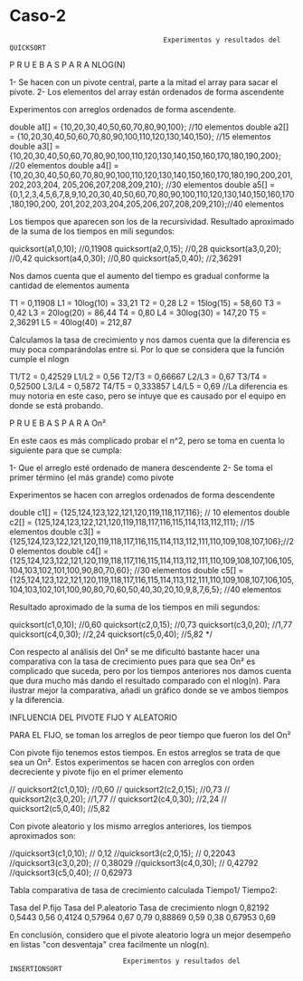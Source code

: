 # Caso-2

                                          Experimentos y resultados del QUICKSORT


P R U E B A S P A R A NLOG(N)

1- Se hacen con un pivote central, parte a la mitad el array para sacar el pivote.
2- Los elementos del array están ordenados de forma ascendente

Experimentos con arreglos ordenados de forma ascendente.

double a1[] = {10,20,30,40,50,60,70,80,90,100}; //10 elementos
double a2[] = {10,20,30,40,50,60,70,80,90,100,110,120,130,140,150}; //15 elementos
double a3[] = {10,20,30,40,50,60,70,80,90,100,110,120,130,140,150,160,170,180,190,200}; //20 elementos
double a4[] = {10,20,30,40,50,60,70,80,90,100,110,120,130,140,150,160,170,180,190,200,201,202,203,204,
205,206,207,208,209,210}; //30 elementos
double a5[] = {0,1,2,3,4,5,6,7,8,9,10,20,30,40,50,60,70,80,90,100,110,120,130,140,150,160,170,180,190,200,
201,202,203,204,205,206,207,208,209,210};//40 elementos

Los tiempos que aparecen son los de la recursividad. 
Resultado aproximado de la suma de los tiempos en mili segundos:

quicksort(a1,0,10); //0,11908 
quicksort(a2,0,15); //0,28 
quicksort(a3,0,20); //0,42 
quicksort(a4,0,30); //0,80 
quicksort(a5,0,40); //2,36291 

Nos damos cuenta que el aumento del tiempo es gradual conforme la cantidad de elementos aumenta

T1 = 0,11908 	L1 = 10log(10) = 33,21
T2 = 0,28 	L2 = 15log(15) = 58,60
T3 = 0,42 	L3 = 20log(20) = 86,44
T4 = 0,80 	L4 = 30log(30) = 147,20
T5 = 2,36291 	L5 = 40log(40) = 212,87

Calculamos la tasa de crecimiento y nos damos cuenta que la diferencia es muy poca comparándolas entre si. 
Por lo que se considera que la función cumple el nlogn

T1/T2 = 0,42529 	L1/L2 = 0,56 
T2/T3 = 0,66667 	L2/L3 = 0,67
T3/T4 = 0,52500 	L3/L4 = 0,5872
T4/T5 = 0,333857 	L4/L5 = 0,69 //La diferencia es muy notoria en este caso, pero se intuye que es causado 
por el equipo en donde se está probando.



P R U E B A S P A R A On² 

En este caos es más complicado probar el n^2, pero se toma en cuenta lo siguiente para que se cumpla:

1- Que el arreglo esté ordenado de manera descendente
2- Se toma el primer término (el más grande) como pivote

Experimentos se hacen con arreglos ordenados de forma descendente

double c1[] = {125,124,123,122,121,120,119,118,117,116}; // 10 elementos
double c2[] = {125,124,123,122,121,120,119,118,117,116,115,114,113,112,111}; //15 elementos
double c3[] = {125,124,123,122,121,120,119,118,117,116,115,114,113,112,111,110,109,108,107,106};//20 elementos
double c4[] = {125,124,123,122,121,120,119,118,117,116,115,114,113,112,111,110,109,108,107,106,105,
104,103,102,101,100,90,80,70,60}; //30 elementos
double c5[] = {125,124,123,122,121,120,119,118,117,116,115,114,113,112,111,110,109,108,107,106,105,
104,103,102,101,100,90,80,70,60,50,40,30,20,10,9,8,7,6,5}; //40 elementos

Resultado aproximado de la suma de los tiempos en mili segundos:

quicksort(c1,0,10); //0,60
quicksort(c2,0,15); //0,73 
quicksort(c3,0,20); //1,77 
quicksort(c4,0,30); //2,24 
quicksort(c5,0,40); //5,82
*/

Con respecto al análisis del On² se me dificultó bastante hacer una comparativa con la tasa de crecimiento pues para que sea On² es complicado que suceda, pero por los tiempos anteriores nos damos cuenta que dura mucho más dando el resultado comparado con el nlog(n). Para ilustrar mejor la comparativa, añadí un gráfico donde se ve ambos tiempos y la diferencia. 


INFLUENCIA DEL PIVOTE FIJO Y ALEATORIO 


PARA EL FIJO, se toman los arreglos de peor tiempo que fueron los del On²

Con pivote fijo tenemos estos tiempos. En estos arreglos se trata de que sea un On². Estos experimentos se hacen con arreglos con orden decreciente y pivote fijo en el primer elemento

// quicksort2(c1,0,10); //0,60
// quicksort2(c2,0,15); //0,73 
// quicksort2(c3,0,20); //1,77 
// quicksort2(c4,0,30); //2,24 
// quicksort2(c5,0,40); //5,82

Con pivote aleatorio y los mismo arreglos anteriores, los tiempos aproximados son: 

//quicksort3(c1,0,10); // 0,12
//quicksort3(c2,0,15); // 0,22043
//quicksort3(c3,0,20); // 0,38029
//quicksort3(c4,0,30); // 0,42792
//quicksort3(c5,0,40); // 0,62973

Tabla comparativa de tasa de crecimiento calculada Tiempo1/ Tiempo2:

Tasa del P.fijo    Tasa del P.aleatorio    Tasa de crecimiento nlogn
   0,82192 			0,5443 					0,56
   0,4124                0,57964                      0,67
   0,79                  0,88869                      0,59
   0,38                  0,67953                      0,69

En conclusión, considero que el pivote aleatorio logra un mejor desempeño en listas "con desventaja"
crea facilmente un nlog(n). 


                                Experimentos y resultados del INSERTIONSORT
